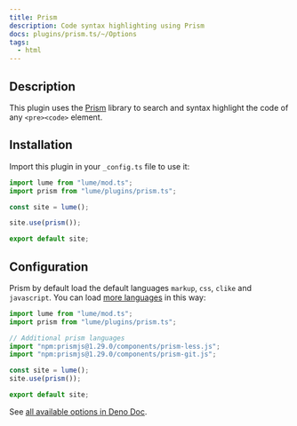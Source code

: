 ```yaml
---
title: Prism
description: Code syntax highlighting using Prism
docs: plugins/prism.ts/~/Options
tags:
  - html
---
```


## Description

This plugin uses the [Prism](https://prismjs.com/) library to search and syntax
highlight the code of any `<pre><code>` element.

## Installation

Import this plugin in your `_config.ts` file to use it:

```js
import lume from "lume/mod.ts";
import prism from "lume/plugins/prism.ts";

const site = lume();

site.use(prism());

export default site;
```

## Configuration

Prism by default load the default languages `markup`, `css`, `clike` and
`javascript`. You can load
[more languages](https://prismjs.com/#supported-languages) in this way:

```ts
import lume from "lume/mod.ts";
import prism from "lume/plugins/prism.ts";

// Additional prism languages
import "npm:prismjs@1.29.0/components/prism-less.js";
import "npm:prismjs@1.29.0/components/prism-git.js";

const site = lume();
site.use(prism());

export default site;
```

See
[all available options in Deno Doc](https://doc.deno.land/https/deno.land/x/lume/plugins/prism.ts/~/Options).
